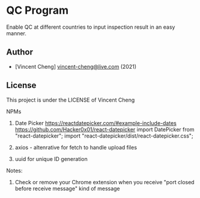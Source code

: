 # QC Program

Enable QC at different countries to input inspection result in an easy manner.

## Author

- [Vincent Cheng] vincent-cheng@live.com (2021)

## License

This project is under the LICENSE of Vincent Cheng

NPMs
1) Date Picker
https://reactdatepicker.com/#example-include-dates
https://github.com/Hacker0x01/react-datepicker
import DatePicker from "react-datepicker";
import "react-datepicker/dist/react-datepicker.css";

2) axios - altenrative for fetch to handle upload files 
3) uuid for unique ID generation 


Notes:

1. Check or remove your Chrome extension when you receive "port closed before receive message" kind of message
